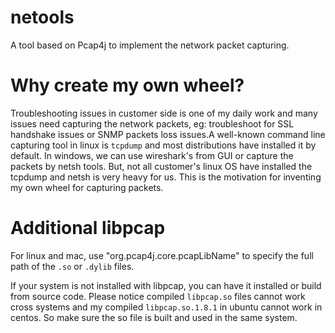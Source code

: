 # netools
A tool based on Pcap4j to implement the network packet capturing. 

# Why create my own wheel?
Troubleshooting issues in customer side is one of my daily work and many issues need capturing the network packets, 
eg: troubleshoot for SSL handshake issues or SNMP packets loss issues.A well-known command line capturing tool in linux 
is `tcpdump` and most distributions have installed it by default. In windows,
we can use wireshark's from GUI or capture the packets by netsh tools. But, not all customer's linux OS have installed 
the tcpdump and netsh is very heavy for us. This is the motivation for inventing my own wheel for capturing packets.

# Additional libpcap
For linux and mac, use "org.pcap4j.core.pcapLibName" to specify the full path of the `.so` or `.dylib` files.

If your system is not installed with libpcap, you can have it installed or build from source code. Please notice compiled `libpcap.so` files cannot work cross systems and my compiled `libpcap.so.1.8.1` in ubuntu cannot work in centos. So make sure the so file is built and used in the same system.


